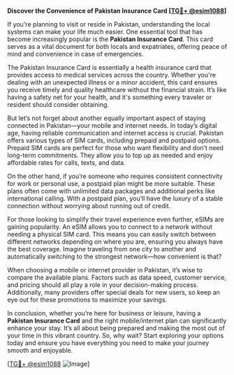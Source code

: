 **Discover the Convenience of Pakistan Insurance Card [[TG💪+ @esim1088](https://t.me/s/esim1088)]**

If you're planning to visit or reside in Pakistan, understanding the local systems can make your life much easier. One essential tool that has become increasingly popular is the **Pakistan Insurance Card**. This card serves as a vital document for both locals and expatriates, offering peace of mind and convenience in case of emergencies.

The Pakistan Insurance Card is essentially a health insurance card that provides access to medical services across the country. Whether you're dealing with an unexpected illness or a minor accident, this card ensures you receive timely and quality healthcare without the financial strain. It’s like having a safety net for your health, and it's something every traveler or resident should consider obtaining.

But let’s not forget about another equally important aspect of staying connected in Pakistan—your mobile and internet needs. In today’s digital age, having reliable communication and internet access is crucial. Pakistan offers various types of SIM cards, including prepaid and postpaid options. Prepaid SIM cards are perfect for those who want flexibility and don’t need long-term commitments. They allow you to top up as needed and enjoy affordable rates for calls, texts, and data.

On the other hand, if you’re someone who requires consistent connectivity for work or personal use, a postpaid plan might be more suitable. These plans often come with unlimited data packages and additional perks like international calling. With a postpaid plan, you’ll have the luxury of a stable connection without worrying about running out of credit.

For those looking to simplify their travel experience even further, eSIMs are gaining popularity. An eSIM allows you to connect to a network without needing a physical SIM card. This means you can easily switch between different networks depending on where you are, ensuring you always have the best coverage. Imagine traveling from one city to another and automatically switching to the strongest network—how convenient is that?

When choosing a mobile or internet provider in Pakistan, it’s wise to compare the available plans. Factors such as data speed, customer service, and pricing should all play a role in your decision-making process. Additionally, many providers offer special deals for new users, so keep an eye out for these promotions to maximize your savings.

In conclusion, whether you’re here for business or leisure, having a **Pakistan Insurance Card** and the right mobile/internet plan can significantly enhance your stay. It’s all about being prepared and making the most out of your time in this vibrant country. So, why wait? Start exploring your options today and ensure you have everything you need to make your journey smooth and enjoyable.

[[TG💪+ @esim1088](https://t.me/s/esim1088) ![Image](https://i.postimg.cc/Y0z9fWf4/image.png)]